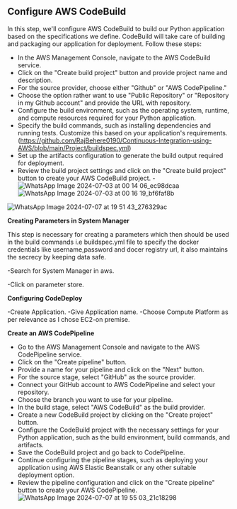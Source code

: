 ## Configure AWS CodeBuild

In this step, we'll configure AWS CodeBuild to build our Python application based on the specifications we define. CodeBuild will take care of building and packaging our application for deployment. Follow these steps:

- In the AWS Management Console, navigate to the AWS CodeBuild service.
- Click on the "Create build project" button and provide project name and description.
- For the source provider, choose either "Github" or "AWS CodePipeline."
- Choose the option rather want to use "Public Repository" or "Repository in my Github account" and provide the URL with repository.
- Configure the build environment, such as the operating system, runtime, and compute resources required for your Python application.
- Specify the build commands, such as installing dependencies and running tests. Customize this based on your application's requirements.(https://github.com/RajBehere0190/Continuous-Integration-using-AWS/blob/main/Project/buildspec.yml)
- Set up the artifacts configuration to generate the build output required for deployment.
- Review the build project settings and click on the "Create build project" button to create your AWS CodeBuild project.
-![WhatsApp Image 2024-07-03 at 00 14 06_ec98dcaa](https://github.com/RajBehere0190/Continuous-Integration-using-AWS/assets/117808263/4f498768-2314-42d9-954b-45e4470e2fb4)
![WhatsApp Image 2024-07-03 at 00 16 19_bf6faf8b](https://github.com/RajBehere0190/Continuous-Integration-using-AWS/assets/117808263/d371de2f-ea65-4f2b-880b-f90a928a15e5)

![WhatsApp Image 2024-07-07 at 19 51 43_276329ac](https://github.com/user-attachments/assets/678b55fd-9236-42cd-b312-57a72686243f)

**Creating Parameters in System Manager**

This step is necessary for creating a parameters which then should be used in the build commands i.e buildspec.yml file to specify the docker credentials like username,password and docer registry url,
it also maintains the secrecy by keeping data safe.

-Search for System Manager in aws.

-Click on parameter store.

**Configuring CodeDeploy**

-Create Application.
-Give Application name.
-Choose Compute Platform as per relevance as I chose EC2-on premise.

**Create an AWS CodePipeline**

- Go to the AWS Management Console and navigate to the AWS CodePipeline service.
- Click on the "Create pipeline" button.
- Provide a name for your pipeline and click on the "Next" button.
- For the source stage, select "GitHub" as the source provider.
- Connect your GitHub account to AWS CodePipeline and select your repository.
- Choose the branch you want to use for your pipeline.
- In the build stage, select "AWS CodeBuild" as the build provider.
- Create a new CodeBuild project by clicking on the "Create project" button.
- Configure the CodeBuild project with the necessary settings for your Python application, such as the build environment, build commands, and artifacts.
- Save the CodeBuild project and go back to CodePipeline.
- Continue configuring the pipeline stages, such as deploying your application using AWS Elastic Beanstalk or any other suitable deployment option.
- Review the pipeline configuration and click on the "Create pipeline" button to create your AWS CodePipeline.
 ![WhatsApp Image 2024-07-07 at 19 55 03_21c18298](https://github.com/RajBehere0190/Continuous-Integration-using-AWS/assets/117808263/c12f837b-9894-4c0f-9ca9-414bb0e358bc)



